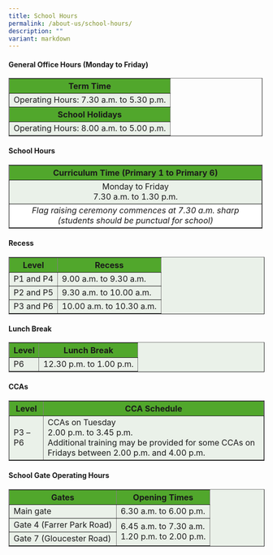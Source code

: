 ```yaml
---
title: School Hours
permalink: /about-us/school-hours/
description: ""
variant: markdown
---
```


<h4>General Office Hours (Monday to Friday)</h4>
<table style="border-collapse:collapse; margin-bottom:20px; width:500px;" border="1" cellpadding="10" cellspacing="0">
  <tbody><tr style="background-color:#51a72c;">
    <th colspan="2">Term Time</th>
  </tr>
  <tr style="background-color:#eaf1e9;">
    <td style="text-align:center;" colspan="2">Operating Hours: 7.30 a.m. to 5.30 p.m.</td>
  </tr>
  <tr style="background-color:#51a72c;">
    <th colspan="2">School Holidays</th>
  </tr>
  <tr style="background-color:#eaf1e9;">
    <td style="text-align:center;" colspan="2">Operating Hours: 8.00 a.m. to 5.00 p.m.</td>
  </tr>
</tbody></table>


<h4>School Hours</h4>
<table style="border-collapse:collapse; margin-bottom:20px; width:500px;" border="1" cellpadding="10" cellspacing="0">
  <tbody><tr style="background-color:#51a72c;">
    <th>Curriculum Time (Primary 1 to Primary 6)</th>
  </tr>
  <tr style="background-color:#eaf1e9;">
    <td style="text-align:center;">Monday to Friday<br>7.30 a.m. to 1.30 p.m.</td>
  </tr>
  <tr style="background-color:#ffffff;">
    <td style="text-align:center;"><em>Flag raising ceremony commences at 7.30 a.m. sharp (students should be punctual for school)</em></td>
  </tr>
</tbody></table>



<h4>Recess</h4>
<table style="background-color:#eaf1e9; border-collapse:collapse; margin-bottom:20px;" cellpadding="8" cellspacing="0" border="1">
  <thead style="background-color:#51a72c;">
    <tr>
      <th>Level</th>
      <th>Recess</th>
    </tr>
  </thead>
  <tbody>
    <tr>
      <td>P1 and P4</td>
      <td>9.00 a.m. to 9.30 a.m.</td>
    </tr>
    <tr>
      <td>P2 and P5</td>
      <td>9.30 a.m. to 10.00 a.m.</td>
    </tr>
    <tr>
      <td>P3 and P6</td>
      <td>10.00 a.m. to 10.30 a.m.</td>
    </tr>
  </tbody>
</table>


<h4>Lunch Break</h4>
<table style="background-color:#eaf1e9; border-collapse:collapse; margin-bottom:20px;" cellpadding="8" cellspacing="0" border="1">
  <thead style="background-color:#51a72c;">
    <tr>
      <th>Level</th>
      <th>Lunch Break</th>
    </tr>
  </thead>
  <tbody>
    <tr>
      <td>P6</td>
      <td>12.30 p.m. to 1.00 p.m.</td>
    </tr>
  </tbody>
</table>


<h4>CCAs</h4>
<table style="background-color:#eaf1e9; border-collapse:collapse; margin-bottom:20px;" cellpadding="8" cellspacing="0" border="1">
  <thead style="background-color:#51a72c;">
    <tr>
      <th>Level</th>
      <th>CCA Schedule</th>
    </tr>
  </thead>
  <tbody>
    <tr>
      <td>P3 – P6</td>
      <td>
        CCAs on Tuesday<br>
        2.00 p.m. to 3.45 p.m.<br>
        Additional training may be provided for some CCAs on Fridays between 2.00 p.m. and 4.00 p.m.
      </td>
    </tr>
  </tbody>
</table>


<h4>School Gate Operating Hours</h4>
<table style="background-color:#eaf1e9; border-collapse:collapse;" cellpadding="8" cellspacing="0" border="1">
  <thead style="background-color:#51a72c;">
    <tr>
      <th>Gates</th>
      <th>Opening Times</th>
    </tr>
  </thead>
  <tbody>
    <tr>
      <td>Main gate</td>
      <td>6.30 a.m. to 6.00 p.m.</td>
    </tr>
    <tr>
      <td>Gate 4 (Farrer Park Road)</td>
      <td rowspan="2">6.45 a.m. to 7.30 a.m.<br>1.20 p.m. to 2.00 p.m.</td>
    </tr>
    <tr>
      <td>Gate 7 (Gloucester Road)</td>
    </tr>
  </tbody>
</table>
